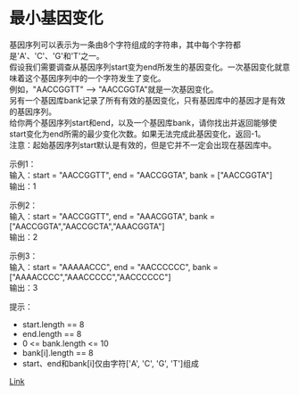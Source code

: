 <h1>最小基因变化</h1>

基因序列可以表示为一条由8个字符组成的字符串，其中每个字符都是'A'、'C'、'G'和'T'之一。</br>
假设我们需要调查从基因序列start变为end所发生的基因变化。一次基因变化就意味着这个基因序列中的一个字符发生了变化。</br>
例如，"AACCGGTT" --> "AACCGGTA"就是一次基因变化。</br>
另有一个基因库bank记录了所有有效的基因变化，只有基因库中的基因才是有效的基因序列。</br>
给你两个基因序列start和end，以及一个基因库bank，请你找出并返回能够使start变化为end所需的最少变化次数。如果无法完成此基因变化，返回-1。</br>
注意：起始基因序列start默认是有效的，但是它并不一定会出现在基因库中。</br>

示例1：</br>
输入：start = "AACCGGTT", end = "AACCGGTA", bank = ["AACCGGTA"]</br>
输出：1</br>

示例2：</br>
输入：start = "AACCGGTT", end = "AAACGGTA", bank = ["AACCGGTA","AACCGCTA","AAACGGTA"]</br>
输出：2</br>

示例3：</br>
输入：start = "AAAAACCC", end = "AACCCCCC", bank = ["AAAACCCC","AAACCCCC","AACCCCCC"]</br>
输出：3</br>

提示：
- start.length == 8
- end.length == 8
- 0 <= bank.length <= 10
- bank[i].length == 8
- start、end和bank[i]仅由字符['A', 'C', 'G', 'T']组成

[Link](https://leetcode-cn.com/problems/minimum-genetic-mutation/)